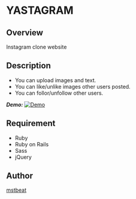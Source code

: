 # YASTAGRAM

## Overview
Instagram clone website

## Description
- You can upload images and text.
- You can like/unlike images other users posted.
- You can follor/unfollow other users.

***Demo:***
[![Demo](https://i.gyazo.com/b36b98f552158385985971637124b08e.gif)](https://gyazo.com/b36b98f552158385985971637124b08e)

## Requirement
- Ruby
- Ruby on Rails
- Sass
- jQuery

## Author
[mstbeat](https://github.com/mstbeat)

